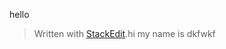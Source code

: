 hello


> Written with [StackEdit](https://stackedit.io/).hi 
my name is dkfwkf
<!--stackedit_data:
eyJoaXN0b3J5IjpbLTg3NTQ3Mzc4MCwtMTM2NjU1MzI5MF19
-->